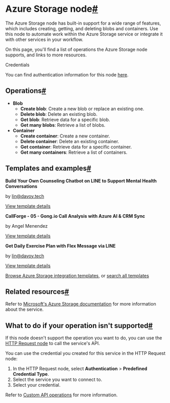 [](https://github.com/n8n-io/n8n-docs/edit/main/docs/integrations/builtin/app-nodes/n8n-nodes-base.azurestorage.md "Edit this page")

# Azure Storage node[#](#azure-storage-node "Permanent link")

The Azure Storage node has built-in support for a wide range of features, which includes creating, getting, and deleting blobs and containers. Use this node to automate work within the Azure Storage service or integrate it with other services in your workflow.

On this page, you'll find a list of operations the Azure Storage node supports, and links to more resources.

Credentials

You can find authentication information for this node [here](../../credentials/azurestorage/).

## Operations[#](#operations "Permanent link")

*   **Blob**
    *   **Create blob**: Create a new blob or replace an existing one.
    *   **Delete blob**: Delete an existing blob.
    *   **Get blob**: Retrieve data for a specific blob.
    *   **Get many blobs**: Retrieve a list of blobs.
*   **Container**
    *   **Create container**: Create a new container.
    *   **Delete container**: Delete an existing container.
    *   **Get container**: Retrieve data for a specific container.
    *   **Get many containers**: Retrieve a list of containers.

## Templates and examples[#](#templates-and-examples "Permanent link")

**Build Your Own Counseling Chatbot on LINE to Support Mental Health Conversations**

by lin@davoy.tech

[View template details](https://n8n.io/workflows/2975-build-your-own-counseling-chatbot-on-line-to-support-mental-health-conversations/)

**CallForge - 05 - Gong.io Call Analysis with Azure AI & CRM Sync**

by Angel Menendez

[View template details](https://n8n.io/workflows/3035-callforge-05-gongio-call-analysis-with-azure-ai-and-crm-sync/)

**Get Daily Exercise Plan with Flex Message via LINE**

by lin@davoy.tech

[View template details](https://n8n.io/workflows/2988-get-daily-exercise-plan-with-flex-message-via-line/)

[Browse Azure Storage integration templates](https://n8n.io/integrations/azure-storage/), or [search all templates](https://n8n.io/workflows/)

## Related resources[#](#related-resources "Permanent link")

Refer to [Microsoft's Azure Storage documentation](https://learn.microsoft.com/en-us/rest/api/storageservices/) for more information about the service.

## What to do if your operation isn't supported[#](#what-to-do-if-your-operation-isnt-supported "Permanent link")

If this node doesn't support the operation you want to do, you can use the [HTTP Request node](../../core-nodes/n8n-nodes-base.httprequest/) to call the service's API.

You can use the credential you created for this service in the HTTP Request node:

1.  In the HTTP Request node, select **Authentication** > **Predefined Credential Type**.
2.  Select the service you want to connect to.
3.  Select your credential.

Refer to [Custom API operations](../../../custom-operations/) for more information.